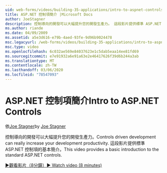 ```yaml
---
uid: web-forms/videos/building-35-applications/intro-to-aspnet-controls
title: ASP.NET 控制項簡介 |Microsoft Docs
author: JoeStagner
description: 控制導向的開發可以大幅提升您的開發生產力。 這段影片提供標準 ASP.NET 控制項的基本簡介。
ms.author: riande
ms.date: 04/09/2009
ms.assetid: a5e3d616-e79b-4aed-93fe-9d96b9024478
msc.legacyurl: /web-forms/videos/building-35-applications/intro-to-aspnet-controls
msc.type: video
ms.openlocfilehash: 6c032ae569e84037623e1c5dab5eaa14ee81fd69
ms.sourcegitcommit: e7e91932a6e91a63e2e46417626f39d6b244a3ab
ms.translationtype: MT
ms.contentlocale: zh-TW
ms.lasthandoff: 03/06/2020
ms.locfileid: "78547093"
---
```

# <a name="intro-to-aspnet-controls"></a><span data-ttu-id="4c2f5-104">ASP.NET 控制項簡介</span><span class="sxs-lookup"><span data-stu-id="4c2f5-104">Intro to ASP.NET Controls</span></span>

<span data-ttu-id="4c2f5-105">依[Joe Stagner](https://github.com/JoeStagner)</span><span class="sxs-lookup"><span data-stu-id="4c2f5-105">by [Joe Stagner](https://github.com/JoeStagner)</span></span>

<span data-ttu-id="4c2f5-106">控制導向的開發可以大幅提升您的開發生產力。</span><span class="sxs-lookup"><span data-stu-id="4c2f5-106">Controls driven development can really increase your development productivity.</span></span> <span data-ttu-id="4c2f5-107">這段影片提供標準 ASP.NET 控制項的基本簡介。</span><span class="sxs-lookup"><span data-stu-id="4c2f5-107">This video provides a basic introduction to the standard ASP.NET controls.</span></span>

[<span data-ttu-id="4c2f5-108">&#9654;觀看影片（8分鐘）</span><span class="sxs-lookup"><span data-stu-id="4c2f5-108">&#9654; Watch video (8 minutes)</span></span>](https://channel9.msdn.com/Blogs/ASP-NET-Site-Videos/intro-to-aspnet-controls)
